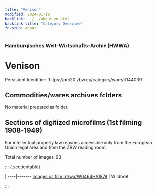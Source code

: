 ```yaml
---
title: "Venison"
modified: 2024-01-19
backlink: ../../about.en.html
backlink-title: "Category Overview"
fn-stub: about
---
```


### Hamburgisches Welt-Wirtschafts-Archiv (HWWA)

# Venison

<div class="hint">Persistent Identifier: `https://pm20.zbw.eu/category/ware/i/144039`</div>







## Commodities/wares archives folders





No material prepared as folder.



<a id="filmsections" />

## Sections of digitized microfilms (1st filming 1908-1949)

<p>For intellectual property law reasons accessible only from the European Union legal area and from the ZBW reading room.</p>



<p>Total number of images: 93</p>




::: {.sectiontable}

 | 
----|-------
<a class="btn" href="https://pm20.zbw.eu/film/h1/wa/W0464H/0878" rel="nofollow">Images on film h1/wa/W0464H/0878</a> | Wildbret


:::
















